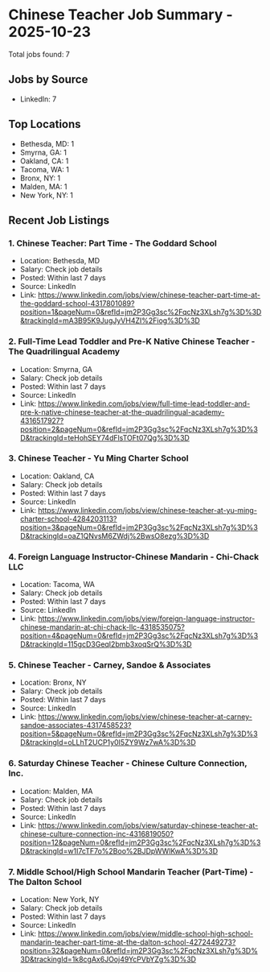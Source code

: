 # Chinese Teacher Job Summary - 2025-10-23

Total jobs found: 7

## Jobs by Source

- LinkedIn: 7

## Top Locations

- Bethesda, MD: 1
- Smyrna, GA: 1
- Oakland, CA: 1
- Tacoma, WA: 1
- Bronx, NY: 1
- Malden, MA: 1
- New York, NY: 1

## Recent Job Listings

### 1. Chinese Teacher: Part Time - The Goddard School
- Location: Bethesda, MD
- Salary: Check job details
- Posted: Within last 7 days
- Source: LinkedIn
- Link: https://www.linkedin.com/jobs/view/chinese-teacher-part-time-at-the-goddard-school-4317801089?position=1&pageNum=0&refId=jm2P3Gg3sc%2FqcNz3XLsh7g%3D%3D&trackingId=mA3B95K9JugJyVH4ZI%2Fiog%3D%3D

### 2. Full-Time Lead Toddler and Pre-K Native Chinese Teacher - The Quadrilingual Academy
- Location: Smyrna, GA
- Salary: Check job details
- Posted: Within last 7 days
- Source: LinkedIn
- Link: https://www.linkedin.com/jobs/view/full-time-lead-toddler-and-pre-k-native-chinese-teacher-at-the-quadrilingual-academy-4316517927?position=2&pageNum=0&refId=jm2P3Gg3sc%2FqcNz3XLsh7g%3D%3D&trackingId=teHohSEY74dFlsTOFt07Qg%3D%3D

### 3. Chinese Teacher - Yu Ming Charter School
- Location: Oakland, CA
- Salary: Check job details
- Posted: Within last 7 days
- Source: LinkedIn
- Link: https://www.linkedin.com/jobs/view/chinese-teacher-at-yu-ming-charter-school-4284203113?position=3&pageNum=0&refId=jm2P3Gg3sc%2FqcNz3XLsh7g%3D%3D&trackingId=oaZ1QNvsM6ZWdj%2BwsO8ezg%3D%3D

### 4. Foreign Language Instructor-Chinese Mandarin - Chi-Chack LLC
- Location: Tacoma, WA
- Salary: Check job details
- Posted: Within last 7 days
- Source: LinkedIn
- Link: https://www.linkedin.com/jobs/view/foreign-language-instructor-chinese-mandarin-at-chi-chack-llc-4318535075?position=4&pageNum=0&refId=jm2P3Gg3sc%2FqcNz3XLsh7g%3D%3D&trackingId=115gcD3GeqI2bmb3xoqSrQ%3D%3D

### 5. Chinese Teacher - Carney, Sandoe & Associates
- Location: Bronx, NY
- Salary: Check job details
- Posted: Within last 7 days
- Source: LinkedIn
- Link: https://www.linkedin.com/jobs/view/chinese-teacher-at-carney-sandoe-associates-4317458523?position=5&pageNum=0&refId=jm2P3Gg3sc%2FqcNz3XLsh7g%3D%3D&trackingId=oLLhT2UCP1y0I5ZY9Wz7wA%3D%3D

### 6. Saturday Chinese Teacher - Chinese Culture Connection, Inc.
- Location: Malden, MA
- Salary: Check job details
- Posted: Within last 7 days
- Source: LinkedIn
- Link: https://www.linkedin.com/jobs/view/saturday-chinese-teacher-at-chinese-culture-connection-inc-4316819050?position=12&pageNum=0&refId=jm2P3Gg3sc%2FqcNz3XLsh7g%3D%3D&trackingId=w1I7cTF7o%2Boo%2BJDpWWlKwA%3D%3D

### 7. Middle School/High School Mandarin Teacher (Part-Time) - The Dalton School
- Location: New York, NY
- Salary: Check job details
- Posted: Within last 7 days
- Source: LinkedIn
- Link: https://www.linkedin.com/jobs/view/middle-school-high-school-mandarin-teacher-part-time-at-the-dalton-school-4272449273?position=32&pageNum=0&refId=jm2P3Gg3sc%2FqcNz3XLsh7g%3D%3D&trackingId=1k8cgAx6JOoj49YcPVbYZg%3D%3D

